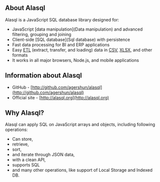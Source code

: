 ## About Alasql

Alasql is a JavaScript SQL database library designed for:

* JavaScript [data manipulation](Data manipulation) and advanced filtering, grouping and joining
* Client-side [SQL database](Sql database) with persistence
* Fast data processing for BI and ERP applications
* Easy [ETL](Etl) (extract, transfer, and loading) data in [CSV](Csv), [XLSX](Xlsx), and other formats
* It works in all major browsers,  Node.js, and mobile applications

## Information about Alasql
* GitHub - [http://github.com/agershun/alasql](http://github.com/agershun/alasql)
* Official site - [http://alasql.org](http://alasql.org)

## Why Alasql?
Alasql can apply SQL on JavaScript arrays and objects, including following operations:

* Can store,
* retrieve,
* sort,
* and iterate through JSON data,
* with a clean API,
* supports SQL
* and many other operations, like support of Local Storage and Indexed DB.

